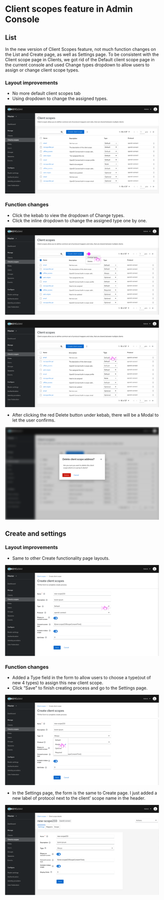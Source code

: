 # Client scopes feature in Admin Console
## List

In the new version of Client Scopes feature, not much function changes on the List and Create page, as well as Settings page. To be consistent with the Client scope page in Clients, we got rid of the Default client scope page in the current console and used Change types dropdown to allow users to assign or change client scope types.


### Layout improvements

* No more default client scopes tab
* Using dropdown to change the assigned types.

![clientscope - list](./images/clientscope-list-1.png)


### Function changes

* Click the kebab to view the dropdown of Change types.
* Click the inline dropdown to change the assigned type one by one.

![clientscope - list](./images/clientscope-list-change.png)

![clientscope - list](./images/clientscope-list.png)


* After clicking the red Delete button under kebab, there will be a Modal to let the user confirms.

![clientscope - list](./images/clientscope-list-delete.png)


## Create and settings

### Layout improvements

* Same to other Create functionality page layouts.

![clientscope - list](./images/clientscope-create1.png)

### Function changes

* Added a Type field in the form to allow users to choose a type(out of new 4 types) to assign this new client scope.
* Click “Save” to finish creating process and go to the Settings page.

![clientscope - list](./images/clientscope-create1.2.png)


* In the Settings page, the form is the same to Create page. I just added a new label of protocol next to the client’ scope name in the header.

![clientscope - list](./images/clientscope-settings.png)
